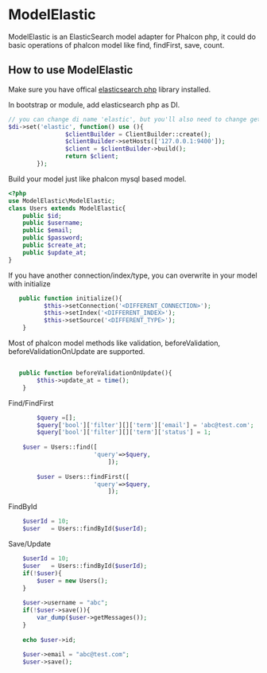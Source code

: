 # ModelElastic
ModelElastic is an ElasticSearch model adapter for Phalcon php, it could do basic operations of phalcon model like find, findFirst, save, count.

## How to use ModelElastic ##
Make sure you have offical [elasticsearch php](https://github.com/elastic/elasticsearch-php) library installed.

In bootstrap or module, add elasticsearch php as DI.

```php
// you can change di name 'elastic', but you'll also need to change getConnection in ModelElastic.php
$di->set('elastic', function() use (){
                $clientBuilder = ClientBuilder::create();
                $clientBuilder->setHosts(['127.0.0.1:9400']); 
                $client = $clientBuilder->build();
                return $client;
		});
```

Build your model just like phalcon mysql based model.

```php
<?php
use ModelElastic\ModelElastic;
class Users extends ModelElastic{
	public $id;
	public $username;
	public $email;
	public $password;
	public $create_at;
	public $update_at;
}

```

If you have another connection/index/type, you can overwrite in your model with initialize

```php
   public function initialize(){
          $this->setConnection('<DIFFERENT_CONNECTION>');
          $this->setIndex('<DIFFERENT_INDEX>');
          $this->setSource('<DIFFERENT_TYPE>');
    }
```

Most of phalcon model methods like validation, beforeValidation, beforeValidationOnUpdate are supported.

```php

   public function beforeValidationOnUpdate(){
        $this->update_at = time();
    }
```

Find/FindFirst
```php
        $query =[];
        $query['bool']['filter'][]['term']['email'] = 'abc@test.com';
        $query['bool']['filter'][]['term']['status'] = 1;
	
	$user = Users::find([
                        'query'=>$query,
                            ]);
                            
        $user = Users::findFirst([
                        'query'=>$query,
                            ]);
```

FindById

```php
	$userId = 10;
	$user   = Users::findById($userId);
```

Save/Update

```php
	$userId = 10;
	$user   = Users::findById($userId);
	if(!$user){
		$user = new Users();
	}
	
	$user->username = "abc";
	if(!$user->save()){
		var_dump($user->getMessages());
	}
	
	echo $user->id;
	
	$user->email = "abc@test.com";
	$user->save();
```




